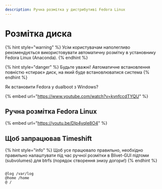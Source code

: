 ```yaml
---
description: Ручна розмітка у дистрибутиві Fedora Linux
---
```


# Розмітка диска

{% hint style="warning" %}
Усім користувачам наполегливо рекомендується використовувати автоматичну розмітку в установнику Fedora Linux (Anaconda).
{% endhint %}

{% hint style="danger" %}
Будьте уважні! Автоматичне встановлення повністю «стирає» диск, на який буде встановлюватися система
{% endhint %}

Як встановити Fedora у dualboot з Windows?

{% embed url="https://www.youtube.com/watch?v=kvnfccdTYQU" %}

## **Ручна розмітка Fedora Linux**

{% embed url="https://youtu.be/DIp4yqIe8O4" %}

## Щоб запрацював Timeshift

{% hint style="info" %}
Щоб усе працювало правильно, необхідно правильно налаштувати під час ручної розмітки в Blivet-GUI підтоми (subvolumes) для btrfs (порядок створення знизу догори!)
{% endhint %}

<figure><img src="../../../.gitbook/assets/obraz (16).png" alt=""><figcaption></figcaption></figure>

```
@log /var/log
@home /home
@ /
```
